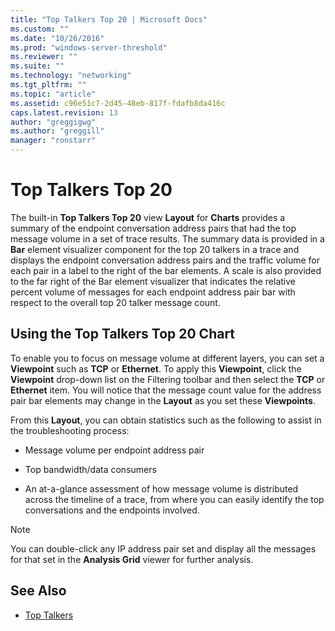 ```yaml
---
title: "Top Talkers Top 20 | Microsoft Docs"
ms.custom: ""
ms.date: "10/26/2016"
ms.prod: "windows-server-threshold"
ms.reviewer: ""
ms.suite: ""
ms.technology: "networking"
ms.tgt_pltfrm: ""
ms.topic: "article"
ms.assetid: c96e51c7-2d45-48eb-817f-fdafb8da416c
caps.latest.revision: 13
author: "greggigwg"
ms.author: "greggill"
manager: "ronstarr"
---
```


# Top Talkers Top 20

The built-in **Top Talkers Top 20** view **Layout** for **Charts** provides a summary of the endpoint  conversation address pairs that had the top message volume in a set of trace results. The summary data is provided in a **Bar** element  visualizer component for the top 20 talkers in a trace and displays the endpoint conversation address pairs and the traffic volume for each pair in a label to the right of the bar elements. A scale is also provided to the far right of the Bar element visualizer that indicates the relative percent volume of messages for each endpoint address pair bar with respect to the overall top 20 talker message count.  
  
## Using the Top Talkers Top 20 Chart  

 To enable you to focus on message volume at different layers, you can set a **Viewpoint** such as **TCP** or **Ethernet**. To apply this **Viewpoint**, click the **Viewpoint** drop-down list on the Filtering toolbar and then select the **TCP** or **Ethernet** item. You will notice that the message count value for the address pair bar elements may change in the **Layout** as you set these **Viewpoints**.  
  
 From this **Layout**, you can obtain statistics such as the following to assist in the troubleshooting process:  
  
-   Message volume per endpoint address pair  
  
-   Top bandwidth/data consumers  
  
-   An at-a-glance assessment of how message volume is distributed across the timeline of a trace, from where you can easily identify the top conversations and the endpoints involved.  
  
> [!NOTE]
>  You can double-click any IP address pair set and display all the messages for that set in the **Analysis Grid** viewer for further analysis.  
  
## See Also  

- [Top Talkers](top-talkers.md)